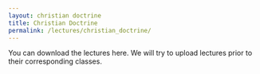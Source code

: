 ```yaml
---
layout: christian doctrine
title: Christian Doctrine
permalink: /lectures/christian_doctrine/
---
```

You can download the lectures here. We will try to upload lectures prior to their corresponding classes.